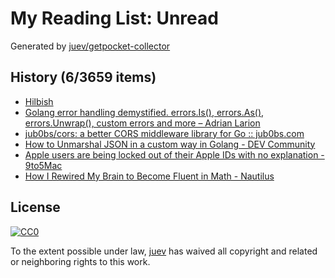 # My Reading List: Unread

Generated by [juev/getpocket-collector](https://github.com/juev/getpocket-collector)

## History (6/3659 items)

- [Hilbish](https://rosettea.github.io/Hilbish/)
- [Golang error handling demystified. errors.Is(), errors.As(), errors.Unwrap(), custom errors and more – Adrian Larion](https://adrianlarion.com/golang-error-handling-demystified-errors-is-errors-as-errors-unwrap-custom-errors-and-more/)
- [jub0bs/cors: a better CORS middleware library for Go :: jub0bs.com](https://jub0bs.com/posts/2024-04-27-jub0bs-cors-a-better-cors-middleware-library-for-go/)
- [How to Unmarshal JSON in a custom way in Golang - DEV Community](https://dev.to/arshamalh/how-to-unmarshal-json-in-a-custom-way-in-golang-42m5)
- [Apple users are being locked out of their Apple IDs with no explanation - 9to5Mac](https://9to5mac.com/2024/04/26/signed-out-of-apple-id-account-problem-password/)
- [How I Rewired My Brain to Become Fluent in Math - Nautilus](https://nautil.us/how-i-rewired-my-brain-to-become-fluent-in-math-235085/)

## License

[![CC0](https://mirrors.creativecommons.org/presskit/buttons/88x31/svg/cc-zero.svg)](https://creativecommons.org/publicdomain/zero/1.0/)

To the extent possible under law, [juev](https://github.com/juev) has waived all copyright and related or neighboring rights to this work.
